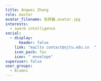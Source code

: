 ```yaml
---
title: Angwei Zhang
role: master
avatar_filename: 张昂巍.avatar.jpg
interests:
  - swarm intelligence
social:
  - display:
      header: false
    link: "mailto contact@sjtu.edu.cn  "
    icon_pack: fas
    icon: " envelope"
superuser: false
user_groups:
  - Alumni
---
```

